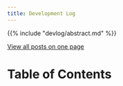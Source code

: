 ```yaml
---
title: Development Log
---
```


{{% include "devlog/abstract.md" %}}

[View all posts on one page](/allposts)

# Table of Contents
